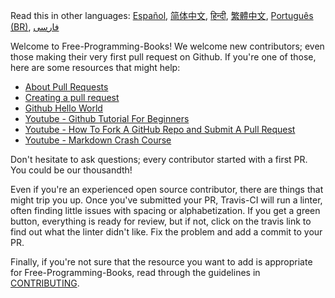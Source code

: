 Read this in other languages: [Español](HOWTO-es.md), [简体中文](HOWTO-zh.md), [हिन्दी](HOWTO-hi.md), [繁體中文](HOWTO-zh-TW.md), [Português (BR)](HOWTO.pt_BR.md), [فارسی](HOWTO-fa_IR.md)

Welcome to Free-Programming-Books! We welcome new contributors; even those making their very first pull request on Github. If you're one of those, here are some resources that might help:

-   [About Pull Requests](https://help.github.com/articles/about-pull-requests/)
-   [Creating a pull request](https://docs.github.com/en/free-pro-team@latest/github/collaborating-with-issues-and-pull-requests/creating-a-pull-request)
-   [Github Hello World](https://guides.github.com/activities/hello-world/)
-   [Youtube - Github Tutorial For Beginners](https://www.youtube.com/watch?v=0fKg7e37bQE)
-   [Youtube - How To Fork A GitHub Repo and Submit A Pull Request](https://www.youtube.com/watch?v=G1I3HF4YWEw)
-   [Youtube - Markdown Crash Course](https://www.youtube.com/watch?v=HUBNt18RFbo)

Don't hesitate to ask questions; every contributor started with a first PR. You could be our thousandth!

Even if you're an experienced open source contributor, there are things that might trip you up. Once you've submitted your PR, Travis-CI will run a linter, often finding little issues with spacing or alphabetization. If you get a green button, everything is ready for review, but if not, click on the travis link to find out what the linter didn't like. Fix the problem and add a commit to your PR.

Finally, if you're not sure that the resource you want to add is appropriate for Free-Programming-Books, read through the guidelines in [CONTRIBUTING](/CONTRIBUTING.md).
